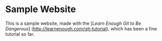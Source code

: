 # Sample Website

This is a sample website, made with the [*Learn Enough Git to Be Dangerous*] (http://learnenough.com/git-tutorial), which has been a fine tutorial so far.
